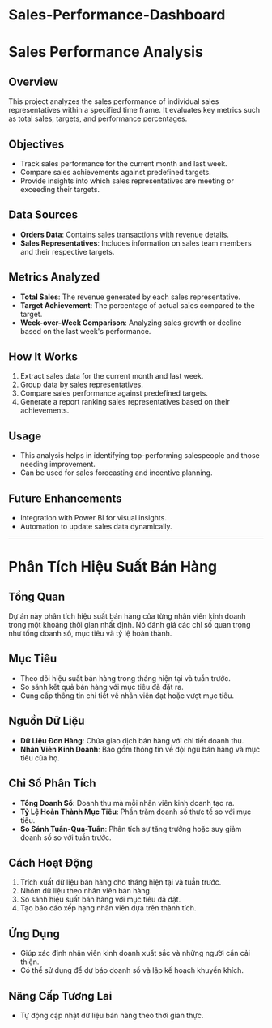 # Sales-Performance-Dashboard
# Sales Performance Analysis

## Overview
This project analyzes the sales performance of individual sales representatives within a specified time frame. It evaluates key metrics such as total sales, targets, and performance percentages.

## Objectives
- Track sales performance for the current month and last week.
- Compare sales achievements against predefined targets.
- Provide insights into which sales representatives are meeting or exceeding their targets.

## Data Sources
- **Orders Data**: Contains sales transactions with revenue details.
- **Sales Representatives**: Includes information on sales team members and their respective targets.

## Metrics Analyzed
- **Total Sales**: The revenue generated by each sales representative.
- **Target Achievement**: The percentage of actual sales compared to the target.
- **Week-over-Week Comparison**: Analyzing sales growth or decline based on the last week's performance.

## How It Works
1. Extract sales data for the current month and last week.
2. Group data by sales representatives.
3. Compare sales performance against predefined targets.
4. Generate a report ranking sales representatives based on their achievements.

## Usage
- This analysis helps in identifying top-performing salespeople and those needing improvement.
- Can be used for sales forecasting and incentive planning.

## Future Enhancements
- Integration with Power BI for visual insights.
- Automation to update sales data dynamically.

---

# Phân Tích Hiệu Suất Bán Hàng

## Tổng Quan
Dự án này phân tích hiệu suất bán hàng của từng nhân viên kinh doanh trong một khoảng thời gian nhất định. Nó đánh giá các chỉ số quan trọng như tổng doanh số, mục tiêu và tỷ lệ hoàn thành.

## Mục Tiêu
- Theo dõi hiệu suất bán hàng trong tháng hiện tại và tuần trước.
- So sánh kết quả bán hàng với mục tiêu đã đặt ra.
- Cung cấp thông tin chi tiết về nhân viên đạt hoặc vượt mục tiêu.

## Nguồn Dữ Liệu
- **Dữ Liệu Đơn Hàng**: Chứa giao dịch bán hàng với chi tiết doanh thu.
- **Nhân Viên Kinh Doanh**: Bao gồm thông tin về đội ngũ bán hàng và mục tiêu của họ.

## Chỉ Số Phân Tích
- **Tổng Doanh Số**: Doanh thu mà mỗi nhân viên kinh doanh tạo ra.
- **Tỷ Lệ Hoàn Thành Mục Tiêu**: Phần trăm doanh số thực tế so với mục tiêu.
- **So Sánh Tuần-Qua-Tuần**: Phân tích sự tăng trưởng hoặc suy giảm doanh số so với tuần trước.

## Cách Hoạt Động
1. Trích xuất dữ liệu bán hàng cho tháng hiện tại và tuần trước.
2. Nhóm dữ liệu theo nhân viên bán hàng.
3. So sánh hiệu suất bán hàng với mục tiêu đã đặt.
4. Tạo báo cáo xếp hạng nhân viên dựa trên thành tích.

## Ứng Dụng
- Giúp xác định nhân viên kinh doanh xuất sắc và những người cần cải thiện.
- Có thể sử dụng để dự báo doanh số và lập kế hoạch khuyến khích.

## Nâng Cấp Tương Lai
- Tự động cập nhật dữ liệu bán hàng theo thời gian thực.


